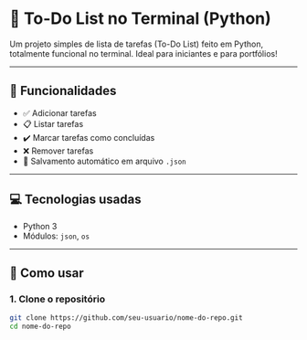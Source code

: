 # 📝 To-Do List no Terminal (Python)

Um projeto simples de lista de tarefas (To-Do List) feito em Python, totalmente funcional no terminal. Ideal para iniciantes e para portfólios!

---

## 📌 Funcionalidades

- ✅ Adicionar tarefas
- 📋 Listar tarefas
- ✔️ Marcar tarefas como concluídas
- ❌ Remover tarefas
- 💾 Salvamento automático em arquivo `.json`

---

## 💻 Tecnologias usadas

- Python 3
- Módulos: `json`, `os`

---

## 🚀 Como usar

### 1. Clone o repositório

```bash
git clone https://github.com/seu-usuario/nome-do-repo.git
cd nome-do-repo
